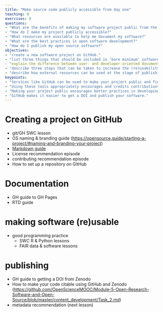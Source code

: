 ```yaml
---
title: "Make source code publicly accessible from day one"
teaching: 0
exercises: 0
questions:
- "What are the benefits of making my software project public from the beginning?"
- "How do I make my project publicly accessible?"
- "What resources are available to help me document my software?"
- "What are the best practices in open software development?"
- "How do I publish my open source software?"
objectives:
- "create a new software project on GitHub."
- "list three things that should be included in 'bare minimum' software documentation.
- "explain the difference between user- and developer-oriented documentation."
- "describe three steps that can be taken to increase the (re)usability of software."
- "describe how external resources can be used at the stage of publishing OS software."
keypoints:
- "Services like GitHub can be used to make your project public and findable."
- "Using these tools appropriately encourages and credits contributions to the project."
- "Making your project public encourages better practices in developing and documenting software."
- "GitHub makes it easier to get a DOI and publish your software."
---
```


# Creating a project on GitHub

* git/GH SWC lesson
* OS naming & branding guide (https://opensource.guide/starting-a-project/#naming-and-branding-your-project)
* [Markdown guide](https://guides.github.com/features/mastering-markdown/)
* License recommendation episode
* contributing recommendation episode
* How to set up a repository on GitHub

# Documentation

* GH guide to GH Pages
* RTD guide

# making software (re)usable

* good programming practice
  * SWC R & Python lessons
  * FAIR data & software lessons

# publishing

* GH guide to getting a DOI from Zenodo
* How to make your code citable using GitHub and Zenodo (https://github.com/OpenScienceMOOC/Module-5-Open-Research-Software-and-Open-Source/blob/master/content_development/Task_2.md)
* metadata recommendation (next lesson)
